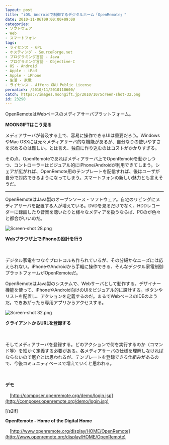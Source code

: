 ```yaml
---
layout: post
title: "iOS、Androidで制御するデジタルホーム「OpenRemote」"
date: 2010-11-06T09:00:00+09:00
categories:
- ソフトウェア
- Web
- スマートフォン
tags: 
- ライセンス - GPL
- ホスティング - SourceForge.net
- プログラミング言語 - Java
- プログラミング言語 - Objective-C
- OS - Android
- Apple - iPad
- Apple - iPhone
- 生活 - 家電
- ライセンス - Affero GNU Public License
permalink: /2010/11/2010110600/
catch: https://images.moongift.jp/2010/10/Screen-shot-32.png
id: 23290
---
```

  

OpenRemoteはWebベースのメディアサーバプラットフォーム。

  

**MOONGIFTはこう見る**

  

メディアサーバが普及する上で、容易に操作できるUIは重要だろう。WindowsやMac OSXには元々メディアサーバ的な機能があるが、自分なりの使いやすさを求めるのは難しい。とは言え、独自に作り込むのはコストがかかりすぎる。

  

その点、OpenRemoteであればメディアサーバ上でOpenRemoteを動かしつつ、コントローラーはビジュアル的にiPhone/Androidが利用できてしまう。シェアが広がれば、OpenRemote用のテンプレートを配信すれば、後はユーザが自分で対応できるようになってしまう。スマートフォンの新しい魅力とも言えそうだ。

  

* * *
  
  

OpenRemoteはJava製のオープンソース・ソフトウェア。自宅のリビングにメディアサーバを配置する人が増えている。DVDを見るだけでなく、HDDレコーダーに録画したり音楽を聴いたりと様々なメディアを扱うならば、PCのが色々と都合がいいのだ。

  

![Screen-shot 28.png](https://images.moongift.jp/2010/10/Screen-shot-28.png)  
  
**Webブラウザ上でiPhoneの設計を行う**

  

　

  

デジタル家電をつなぐプロトコルも作られているが、その分細かなニーズには応えられない。iPhoneやAndroidから手軽に操作できる、そんなデジタル家電制御プラットフォームがOpenRemoteだ。

  
<!--more-->

OpenRemoteはJava製のシステムで、Webサーバとして動作する。デザイナー機能を使って、iPhoneやAndroid向けのUIをビジュアル的に設計する。ボタンやリストを配置し、アクションを定義するのだ。まるでWebベースのIDEのようだ。できあがったら専用アプリからアクセスする。

  

![Screen-shot 32.png](https://images.moongift.jp/2010/10/Screen-shot-32.png)  
  
**クライアントからURLを登録する**

  

　

  

そしてメディアサーバを登録する。どのアクションで何を実行するのか（コマンド等）を細かく定義する必要がある。各メディアサーバの仕様を理解しなければならないので厄介とは思われるが、テンプレートを登録できる仕組みがあるので、今後コミュニティベースで増えていくと思われる。

  

　

  

**デモ**  
  
　[http://composer.openremote.org/demo/login.jsp](http://composer.openremote.org/demo/login.jsp)

[/s2If]  
  

**OpenRemote - Home of the Digital Home**  
  
　[http://www.openremote.org/display/HOME/OpenRemote](http://www.openremote.org/display/HOME/OpenRemote)

  
